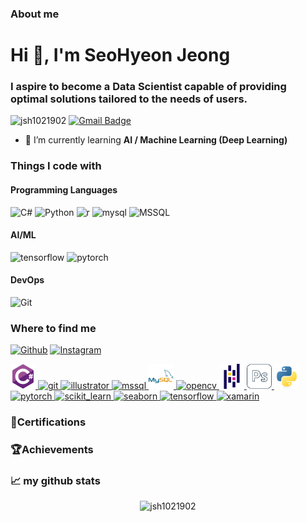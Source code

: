 <h3>About me</h3>

<h1 align="left">Hi 👋, I'm SeoHyeon Jeong</h1>
<h3 align="left">I aspire to become a Data Scientist capable of providing optimal solutions tailored to the needs of users.</h3>

<p align="left">
  <img src="https://komarev.com/ghpvc/?username=jsh1021902&label=Profile%20views&color=0e75b6&style=flat" alt="jsh1021902" />
  <a href="mailto:jsh1021902@gmail.com">
    <img src="https://img.shields.io/badge/-jsh1021902@gmail.com-c14438?style=flat-square&logo=Gmail&logoColor=white" alt="Gmail Badge" />
  </a>
</p>

- 🌱 I’m currently learning **AI / Machine Learning (Deep Learning)**
  



<h3>Things I code with</h3>
<h4>Programming Languages</h4>
<p>
  <img alt="C#" src="https://img.shields.io/badge/C%23-239120.svg?&style=for-the-badge&logo=c-sharp&logoColor=white"/>
  <img alt="Python" src ="https://img.shields.io/badge/Python-3776AB.svg?&style=for-the-badge&logo=Python&logoColor=white"/>
  <img alt="r" src="https://img.shields.io/badge/R-276DC3?style=for-the-badge&logo=r&logoColor=white"/>
  <img alt="mysql" src="https://img.shields.io/badge/MySQL-00000F?style=for-the-badge&logo=mysql&logoColor=white"/>
  <img alt="MSSQL" src="https://img.shields.io/badge/MSSQL-CC2927.svg?&style=for-the-badge&logo=microsoft-sql-server&logoColor=white"/>
</p>

<h4>AI/ML</h4>
<p>
  <img src="https://img.shields.io/badge/TensorFlow-FF6F00?style=for-the-badge&logo=tensorflow&logoColor=white" alt="tensorflow" />
  <img src="https://img.shields.io/badge/MySQL-00000F?style=for-the-badge&logo=mysql&logoColor=white" alt="pytorch" />
</p>

<h4>DevOps</h4>
<p>
  <img src="https://img.shields.io/badge/git-F05032?style=for-the-badge&logo=git&logoColor=white" alt="Git" />
</p>



<h3>Where to find me</h3>
<p><a href="https://github.com/jsh1021902" target="_blank"><img alt="Github" src="https://img.shields.io/badge/GitHub-%2312100E.svg?&style=for-the-badge&logo=Github&logoColor=white" /></a> <a href="https://instagram.com/jsh1021902" target="_blank"><img alt="Instagram" src="https://img.shields.io/badge/instagram-%231DA1F2.svg?&style=for-the-badge&logo=instagram&logoColor=white" /></a>
</p>


<p align="left"> <a href="https://www.w3schools.com/cs/" target="_blank" rel="noreferrer"> <img src="https://raw.githubusercontent.com/devicons/devicon/master/icons/csharp/csharp-original.svg" alt="csharp" width="40" height="40"/> </a> <a href="https://git-scm.com/" target="_blank" rel="noreferrer"> <img src="https://www.vectorlogo.zone/logos/git-scm/git-scm-icon.svg" alt="git" width="40" height="40"/> </a> <a href="https://www.adobe.com/in/products/illustrator.html" target="_blank" rel="noreferrer"> <img src="https://www.vectorlogo.zone/logos/adobe_illustrator/adobe_illustrator-icon.svg" alt="illustrator" width="40" height="40"/> </a> <a href="https://www.microsoft.com/en-us/sql-server" target="_blank" rel="noreferrer"> <img src="https://www.svgrepo.com/show/303229/microsoft-sql-server-logo.svg" alt="mssql" width="40" height="40"/> </a> <a href="https://www.mysql.com/" target="_blank" rel="noreferrer"> <img src="https://raw.githubusercontent.com/devicons/devicon/master/icons/mysql/mysql-original-wordmark.svg" alt="mysql" width="40" height="40"/> </a> <a href="https://opencv.org/" target="_blank" rel="noreferrer"> <img src="https://www.vectorlogo.zone/logos/opencv/opencv-icon.svg" alt="opencv" width="40" height="40"/> </a> <a href="https://pandas.pydata.org/" target="_blank" rel="noreferrer"> <img src="https://raw.githubusercontent.com/devicons/devicon/2ae2a900d2f041da66e950e4d48052658d850630/icons/pandas/pandas-original.svg" alt="pandas" width="40" height="40"/> </a> <a href="https://www.photoshop.com/en" target="_blank" rel="noreferrer"> <img src="https://raw.githubusercontent.com/devicons/devicon/master/icons/photoshop/photoshop-line.svg" alt="photoshop" width="40" height="40"/> </a> <a href="https://www.python.org" target="_blank" rel="noreferrer"> <img src="https://raw.githubusercontent.com/devicons/devicon/master/icons/python/python-original.svg" alt="python" width="40" height="40"/> </a> <a href="https://pytorch.org/" target="_blank" rel="noreferrer"> <img src="https://www.vectorlogo.zone/logos/pytorch/pytorch-icon.svg" alt="pytorch" width="40" height="40"/> </a> <a href="https://scikit-learn.org/" target="_blank" rel="noreferrer"> <img src="https://upload.wikimedia.org/wikipedia/commons/0/05/Scikit_learn_logo_small.svg" alt="scikit_learn" width="40" height="40"/> </a> <a href="https://seaborn.pydata.org/" target="_blank" rel="noreferrer"> <img src="https://seaborn.pydata.org/_images/logo-mark-lightbg.svg" alt="seaborn" width="40" height="40"/> </a> <a href="https://www.tensorflow.org" target="_blank" rel="noreferrer"> <img src="https://www.vectorlogo.zone/logos/tensorflow/tensorflow-icon.svg" alt="tensorflow" width="40" height="40"/> </a> <a href="https://dotnet.microsoft.com/apps/xamarin" target="_blank" rel="noreferrer"> <img src="https://raw.githubusercontent.com/detain/svg-logos/780f25886640cef088af994181646db2f6b1a3f8/svg/xamarin.svg" alt="xamarin" width="40" height="40"/> </a> </p>

<h3>📜Certifications</h3>

<h3>🏆Achievements</h3>


<h3 align="left">📈 my github stats</h3>
<p align="center"> <img src="https://github-readme-stats.vercel.app/api?username=jsh1021902&show_icons=true&theme=gotham" alt="jsh1021902" />
